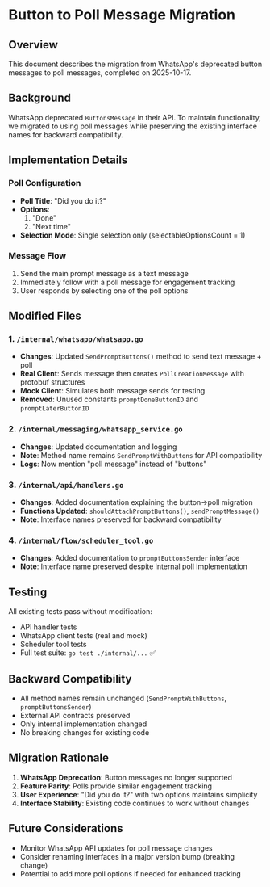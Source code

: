 # Button to Poll Message Migration

## Overview

This document describes the migration from WhatsApp's deprecated button messages to poll messages, completed on 2025-10-17.

## Background

WhatsApp deprecated `ButtonsMessage` in their API. To maintain functionality, we migrated to using poll messages while preserving the existing interface names for backward compatibility.

## Implementation Details

### Poll Configuration

- **Poll Title**: "Did you do it?"
- **Options**:
  1. "Done"
  2. "Next time"
- **Selection Mode**: Single selection only (selectableOptionsCount = 1)

### Message Flow

1. Send the main prompt message as a text message
2. Immediately follow with a poll message for engagement tracking
3. User responds by selecting one of the poll options

## Modified Files

### 1. `/internal/whatsapp/whatsapp.go`

- **Changes**: Updated `SendPromptButtons()` method to send text message + poll
- **Real Client**: Sends message then creates `PollCreationMessage` with protobuf structures
- **Mock Client**: Simulates both message sends for testing
- **Removed**: Unused constants `promptDoneButtonID` and `promptLaterButtonID`

### 2. `/internal/messaging/whatsapp_service.go`

- **Changes**: Updated documentation and logging
- **Note**: Method name remains `SendPromptWithButtons` for API compatibility
- **Logs**: Now mention "poll message" instead of "buttons"

### 3. `/internal/api/handlers.go`

- **Changes**: Added documentation explaining the button→poll migration
- **Functions Updated**: `shouldAttachPromptButtons()`, `sendPromptMessage()`
- **Note**: Interface names preserved for backward compatibility

### 4. `/internal/flow/scheduler_tool.go`

- **Changes**: Added documentation to `promptButtonsSender` interface
- **Note**: Interface name preserved despite internal poll implementation

## Testing

All existing tests pass without modification:

- API handler tests
- WhatsApp client tests (real and mock)
- Scheduler tool tests
- Full test suite: `go test ./internal/...` ✅

## Backward Compatibility

- All method names remain unchanged (`SendPromptWithButtons`, `promptButtonsSender`)
- External API contracts preserved
- Only internal implementation changed
- No breaking changes for existing code

## Migration Rationale

1. **WhatsApp Deprecation**: Button messages no longer supported
2. **Feature Parity**: Polls provide similar engagement tracking
3. **User Experience**: "Did you do it?" with two options maintains simplicity
4. **Interface Stability**: Existing code continues to work without changes

## Future Considerations

- Monitor WhatsApp API updates for poll message changes
- Consider renaming interfaces in a major version bump (breaking change)
- Potential to add more poll options if needed for enhanced tracking
